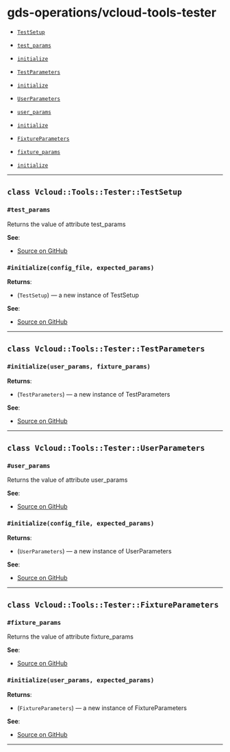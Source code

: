 # gds-operations/vcloud-tools-tester

- [`TestSetup`](#class-vcloudtoolstestertestsetup)
 - [`test_params`](#test_params)
 - [`initialize`](#initializeconfig_file-expected_params)

- [`TestParameters`](#class-vcloudtoolstestertestparameters)
 - [`initialize`](#initializeuser_params-fixture_params)

- [`UserParameters`](#class-vcloudtoolstesteruserparameters)
 - [`user_params`](#user_params)
 - [`initialize`](#initializeconfig_file-expected_params)

- [`FixtureParameters`](#class-vcloudtoolstesterfixtureparameters)
 - [`fixture_params`](#fixture_params)
 - [`initialize`](#initializeuser_params-expected_params)

---

## `class Vcloud::Tools::Tester::TestSetup`


### `#test_params`

Returns the value of attribute test_params


**See**:
- [Source on GitHub](https://github.com/gds-operations/vcloud-tools-tester/blob/master/lib/vcloud/tools/tester/test_setup.rb#L7)

### `#initialize(config_file, expected_params)`


**Returns**:

- (`TestSetup`) — a new instance of TestSetup


**See**:
- [Source on GitHub](https://github.com/gds-operations/vcloud-tools-tester/blob/master/lib/vcloud/tools/tester/test_setup.rb#L9)

---

## `class Vcloud::Tools::Tester::TestParameters`


### `#initialize(user_params, fixture_params)`


**Returns**:

- (`TestParameters`) — a new instance of TestParameters


**See**:
- [Source on GitHub](https://github.com/gds-operations/vcloud-tools-tester/blob/master/lib/vcloud/tools/tester/test_parameters.rb#L7)

---

## `class Vcloud::Tools::Tester::UserParameters`


### `#user_params`

Returns the value of attribute user_params


**See**:
- [Source on GitHub](https://github.com/gds-operations/vcloud-tools-tester/blob/master/lib/vcloud/tools/tester/user_parameters.rb#L7)

### `#initialize(config_file, expected_params)`


**Returns**:

- (`UserParameters`) — a new instance of UserParameters


**See**:
- [Source on GitHub](https://github.com/gds-operations/vcloud-tools-tester/blob/master/lib/vcloud/tools/tester/user_parameters.rb#L9)

---

## `class Vcloud::Tools::Tester::FixtureParameters`


### `#fixture_params`

Returns the value of attribute fixture_params


**See**:
- [Source on GitHub](https://github.com/gds-operations/vcloud-tools-tester/blob/master/lib/vcloud/tools/tester/fixture_parameters.rb#L5)

### `#initialize(user_params, expected_params)`


**Returns**:

- (`FixtureParameters`) — a new instance of FixtureParameters


**See**:
- [Source on GitHub](https://github.com/gds-operations/vcloud-tools-tester/blob/master/lib/vcloud/tools/tester/fixture_parameters.rb#L7)

---

